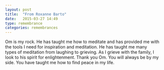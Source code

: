 ```yaml
---
layout: post
title:  "From Roxanne Barto"
date:   2015-03-27 14:49
type: remembrance
categories: remembrances
---
```


Om is my rock. He has taught me how to meditate and has provided me with the tools I need for inspiration and meditation. He has taught me many types of meditation from laughing to grieving. As I grieve with the family, I look to his spirit for enlightenment. Thank you Om. You will always be by my side. You have taught me how to find peace in my life.
